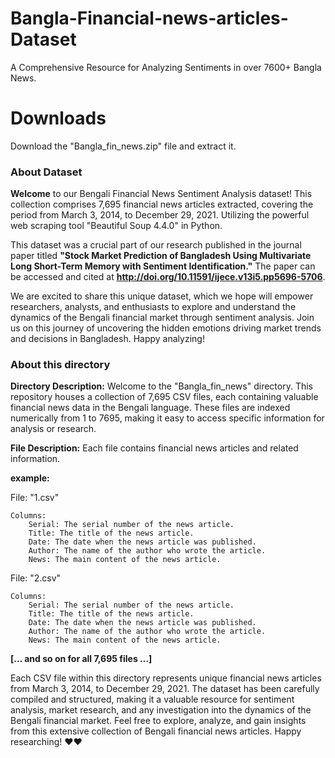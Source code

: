 # Bangla-Financial-news-articles-Dataset
A Comprehensive Resource for Analyzing Sentiments in over 7600+ Bangla News.

# Downloads
Download the "Bangla_fin_news.zip" file and extract it.

### About Dataset

**Welcome** to our Bengali Financial News Sentiment Analysis dataset! This collection comprises 7,695 financial news articles extracted, covering the period from March 3, 2014, to December 29, 2021. Utilizing the powerful web scraping tool "Beautiful Soup 4.4.0" in Python.

This dataset was a crucial part of our research published in the journal paper titled **"Stock Market Prediction of Bangladesh Using Multivariate Long Short-Term Memory with Sentiment Identification."** The paper can be accessed and cited at **http://doi.org/10.11591/ijece.v13i5.pp5696-5706**.

We are excited to share this unique dataset, which we hope will empower researchers, analysts, and enthusiasts to explore and understand the dynamics of the Bengali financial market through sentiment analysis. Join us on this journey of uncovering the hidden emotions driving market trends and decisions in Bangladesh. Happy analyzing!



### About this directory

**Directory Description:** Welcome to the "Bangla_fin_news" directory. This repository houses a collection of 7,695 CSV files, each containing valuable financial news data in the Bengali language. These files are indexed numerically from 1 to 7695, making it easy to access specific information for analysis or research.

**File Description:** Each file contains financial news articles and related information.

**example:**

File: "1.csv"

    Columns:
        Serial: The serial number of the news article.
        Title: The title of the news article.
        Date: The date when the news article was published.
        Author: The name of the author who wrote the article.
        News: The main content of the news article.


File: "2.csv"

    Columns:
        Serial: The serial number of the news article.
        Title: The title of the news article.
        Date: The date when the news article was published.
        Author: The name of the author who wrote the article.
        News: The main content of the news article.

        
  **[… and so on for all 7,695 files …]**

  

Each CSV file within this directory represents unique financial news articles from March 3, 2014, to December 29, 2021. The dataset has been carefully compiled and structured, making it a valuable resource for sentiment analysis, market research, and any investigation into the dynamics of the Bengali financial market.
Feel free to explore, analyze, and gain insights from this extensive collection of Bengali financial news articles. Happy researching! ❤❤ 
